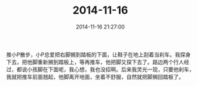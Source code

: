 ﻿---
title: "2014-11-16"
date: 2014-11-16 21:27:00
tags:
categories: 爸爸
---
推小P散步，小P总爱把右脚搁到踏板的下面，让鞋子在地上刮着当刹车。我探身下去，把他脚重新搁到踏板上，等再推车，他把脚又探下去了。路边两个行人经过，都说小孩脚在下面呢，我心想，我也没招啊。后来我灵光一现，只要他刹车，我就把推车前面翘起，他脚离开地面，坐着不舒服，自然就把脚搁回踏板了。